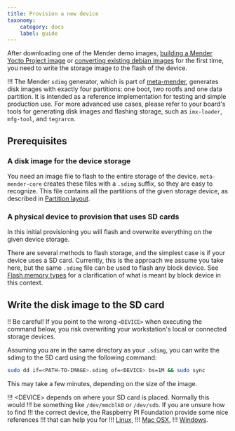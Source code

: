 ```yaml
---
title: Provision a new device
taxonomy:
    category: docs
    label: guide
---
```


After downloading one of the Mender demo images, [building a Mender Yocto
Project image](../yocto-project/building) or [converting existing debian
images](../debian-family) for the first time, you need to write the storage
image to the flash of the device.

!!! The Mender `sdimg` generator, which is part of
[meta-mender](https://github.com/mendersoftware/meta-mender?target=_blank),
generates disk images with exactly four partitions: one boot, two rootfs and one
data partition. It is intended as a reference implementation for testing and
simple production use. For more advanced use cases, please refer to your board's
tools for generating disk images and flashing storage, such as `imx-loader`,
`mfg-tool`, and `tegrarcm`.

## Prerequisites

### A disk image for the device storage

You need an image file to flash to the entire storage of the device.
`meta-mender-core` creates these files with a `.sdimg` suffix, so they are easy
to recognize. This file contains all the partitions of the given storage device,
as described in [Partition
layout](../../devices/general-system-requirements#partition-layout).


### A physical device to provision that uses SD cards

In this initial provisioning you will flash and overwrite everything on the
given device storage.

There are several methods to flash storage, and the simplest case is if your
device uses a SD card. Currently, this is the approach we assume you take here,
but the same `.sdimg` file can be used to flash any block device. See [Flash
memory
types](../../devices/yocto-project/partition-configuration#flash-memory-types)
for a clarification of what is meant by block device in this context.


## Write the disk image to the SD card

!! Be careful! If you point to the wrong `<DEVICE>` when executing the command
below, you risk overwriting your workstation's local or connected storage
devices.

Assuming you are in the same directory as your `.sdimg`, you can write the sdimg
to the SD card using the following command:

```bash
sudo dd if=<PATH-TO-IMAGE>.sdimg of=<DEVICE> bs=1M && sudo sync
```

This may take a few minutes, depending on the size of the image.

!!! &lt;DEVICE&gt; depends on where your SD card is placed. Normally this would
!!! be something like `/dev/mmcblk0` or `/dev/sdb`. If you are unsure how to find
!!! the correct device, the Raspberry PI Foundation provide some nice references
!!! that can help you for
!!! [Linux](https://www.raspberrypi.org/documentation/installation/installing-images/linux.md?target=_blank),
!!! [Mac OSX](https://www.raspberrypi.org/documentation/installation/installing-images/mac.md?target=_blank),
!!! [Windows](https://www.raspberrypi.org/documentation/installation/installing-images/windows.md?target=_blank).

